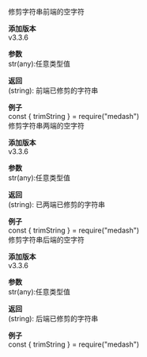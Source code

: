 修剪字符串前端的空字符  
  
**添加版本**  
v3.3.6  

**参数**   
str(any):任意类型值  

**返回**  
(string): 前端已修剪的字符串  

**例子**  
<me-embed>const  { trimString }  = require("medash")</me-embed>  
修剪字符串两端的空字符  
  
**添加版本**  
v3.3.6  

**参数**   
str(any):任意类型值  

**返回**  
(string): 已两端已修剪的字符串  

**例子**  
<me-embed>const  { trimString }  = require("medash")</me-embed>  
修剪字符串后端的空字符  
  
**添加版本**  
v3.3.6  

**参数**   
str(any):任意类型值  

**返回**  
(string): 后端已修剪的字符串  

**例子**  
<me-embed>const  { trimString }  = require("medash")</me-embed>  

